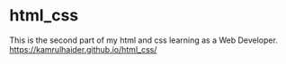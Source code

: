 # html_css
This is the second part of my html and css learning as a Web Developer.
https://kamrulhaider.github.io/html_css/
